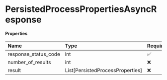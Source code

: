 # PersistedProcessPropertiesAsyncResponse

**Properties**

| Name                 | Type                             | Required | Description |
| :------------------- | :------------------------------- | :------- | :---------- |
| response_status_code | int                              | ✅       |             |
| number_of_results    | int                              | ❌       |             |
| result               | List[PersistedProcessProperties] | ❌       |             |

